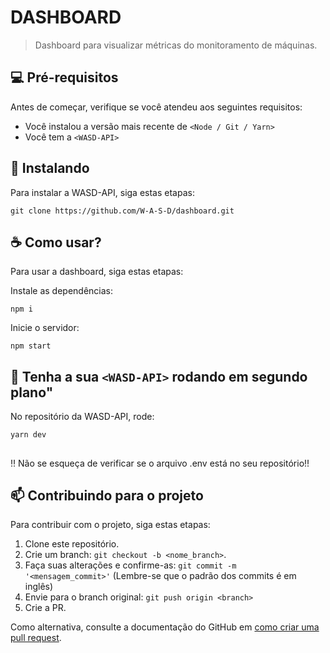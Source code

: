 # DASHBOARD


> Dashboard para visualizar métricas do monitoramento de máquinas.


## 💻 Pré-requisitos

Antes de começar, verifique se você atendeu aos seguintes requisitos:
<!---Estes são apenas requisitos de exemplo. Adicionar, duplicar ou remover conforme necessário--->
* Você instalou a versão mais recente de `<Node / Git / Yarn>`
* Você tem a `<WASD-API>`

## 🚀 Instalando

Para instalar a WASD-API, siga estas etapas:


```
git clone https://github.com/W-A-S-D/dashboard.git
```

## ☕ Como usar?

Para usar a dashboard, siga estas etapas:

Instale as dependências:

```
npm i
```

Inicie o servidor:

```
npm start
```

## 🎇 Tenha a sua `<WASD-API>` rodando em segundo plano"

No repositório da WASD-API, rode:
```
yarn dev 
```



## 

‼ Não se esqueça de verificar se o arquivo .env está no seu repositório!!

## 📫 Contribuindo para o projeto
<!---Se o seu README for longo ou se você tiver algum processo ou etapas específicas que deseja que os contribuidores sigam, considere a criação de um arquivo CONTRIBUTING.md separado--->
Para contribuir com o projeto, siga estas etapas:

1. Clone este repositório.
2. Crie um branch: `git checkout -b <nome_branch>`.
3. Faça suas alterações e confirme-as: `git commit -m '<mensagem_commit>'` (Lembre-se que o padrão dos commits é em inglês)
4. Envie para o branch original: `git push origin <branch>` 
5. Crie a PR.

Como alternativa, consulte a documentação do GitHub em [como criar uma pull request](https://help.github.com/en/github/collaborating-with-issues-and-pull-requests/creating-a-pull-request).
